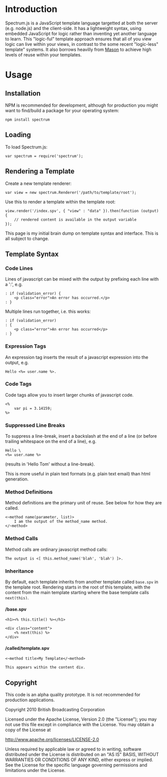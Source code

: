 Introduction
============

Spectrum.js is a JavaScript template language targetted at both the server (e.g. node.js) and the client-side. It has a lightweight syntax, using embedded JavaScript for logic rather than inventing yet another language to learn. This "logic-ful" template approach ensures that all of you view logic can live within your views, in contrast to the some recent "logic-less" template" systems. It also borrows heavilly from <a href="http://masonhq.com/">Mason</a> to achieve high levels of reuse within your templates.

Usage
=====

Installation
------------

NPM is recommended for development, although for production you might want to find/build a package for your operating system:

    npm install spectrum

Loading
-------

To load Spectrum.js:

    var spectrum = require('spectrum');

Rendering a Template
--------------------

Create a new template renderer:

    var view = new spectrum.Renderer('/path/to/template/root');

Use this to render a template within the template root:
    
    view.render('/index.spv', { "view" : "data" }).then(function (output) {
        // rendered content is available in the output variable
    });

This page is my initial brain dump on template syntax and interface. This is all subject to change.

Template Syntax
---------------

### Code Lines

Lines of javascript can be mixed with the output by prefixing each line with a ':', e.g.

    : if (validation_error) {
        <p class="error">An error has occurred.</p>
    : }

Multiple lines run together, i.e. this works:

    : if (validation_error)
    : {
        <p class="error">An error has occurred</p>
    : }

### Expression Tags

An expression tag inserts the result of a javascript expression into the output, e.g.

    Hello <%= user.name %>.

### Code Tags

Code tags allow you to insert larger chunks of javascript code.

    <%
        var pi = 3.14159;
    %>

### Suppressed Line Breaks

To suppress a line-break, insert a backslash at the end of a line (or before trailing whitespace on the end of a line), e.g.

    Hello \
    <%= user.name %>

(results in 'Hello Tom' without a line-break).

This is more useful in plain text formats (e.g. plain text email) than html generation.

### Method Definitions

Method definitions are the primary unit of reuse. See below for how they are called.

    <~method name(parameter, list)>
        I am the output of the method_name method.
    </~method>

### Method Calls

Method calls are ordinary javascript method calls:

    The output is <[ this.method_name('blah', 'blah') ]>.

### Inheritance

By default, each template inherits from another template called <code>base.spv</code> in the template root. Rendering starts in the root of this template, with the content from the main template starting where the base template calls <code>next(this)</code>.

#### /base.spv

    <h1><% this.title() %></h1>
    
    <div class="content">
        <% next(this) %>
    </div>

#### /called/template.spv

    <~method title>My Template</~method>
    
    This appears within the content div.

Copyright
---------

This code is an alpha quality prototype. It is not recommended for production applications.

Copyright 2010 British Broadcasting Corporation

Licensed under the Apache License, Version 2.0 (the "License");
you may not use this file except in compliance with the License.
You may obtain a copy of the License at

   http://www.apache.org/licenses/LICENSE-2.0

Unless required by applicable law or agreed to in writing, software
distributed under the License is distributed on an "AS IS" BASIS,
WITHOUT WARRANTIES OR CONDITIONS OF ANY KIND, either express or implied.
See the License for the specific language governing permissions and
limitations under the License.



